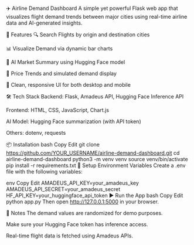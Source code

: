 ✈️ Airline Demand Dashboard
A simple yet powerful Flask web app that visualizes flight demand trends between major cities using real-time airline data and AI-generated insights.

🚀 Features
🔍 Search Flights by origin and destination cities

📊 Visualize Demand via dynamic bar charts

🤖 AI Market Summary using Hugging Face model

💸 Price Trends and simulated demand display

🎯 Clean, responsive UI for both desktop and mobile

🛠️ Tech Stack
Backend: Flask, Amadeus API, Hugging Face Inference API

Frontend: HTML, CSS, JavaScript, Chart.js

AI Model: Hugging Face summarization (with API token)

Others: dotenv, requests

📦 Installation
bash
Copy
Edit
git clone https://github.com/YOUR_USERNAME/airline-demand-dashboard.git
cd airline-demand-dashboard
python3 -m venv venv
source venv/bin/activate
pip install -r requirements.txt
🔐 Setup Environment Variables
Create a .env file with the following variables:

env
Copy
Edit
AMADEUS_API_KEY=your_amadeus_key
AMADEUS_API_SECRET=your_amadeus_secret
HF_API_KEY=your_huggingface_api_token
▶️ Run the App
bash
Copy
Edit
python app.py
Then open http://127.0.0.1:5000 in your browser.

📝 Notes
The demand values are randomized for demo purposes.

Make sure your Hugging Face token has inference access.

Real-time flight data is fetched using Amadeus APIs.